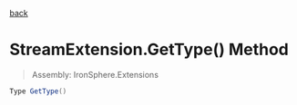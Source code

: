 ﻿

[back](/IronSphere.Extensions/types/StreamExtension)

# StreamExtension.GetType() Method

> Assembly: IronSphere.Extensions

```csharp
Type GetType()
```



 